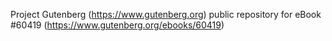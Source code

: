 Project Gutenberg (https://www.gutenberg.org) public repository for eBook #60419 (https://www.gutenberg.org/ebooks/60419)
